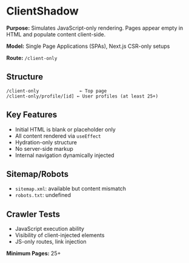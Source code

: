 # ClientShadow

**Purpose:** Simulates JavaScript-only rendering. Pages appear empty in HTML and populate content client-side.

**Model:** Single Page Applications (SPAs), Next.js CSR-only setups

**Route:** `/client-only`

## Structure

```
/client-only               ← Top page
/client-only/profile/[id] ← User profiles (at least 25+)
```

## Key Features

- Initial HTML is blank or placeholder only
- All content rendered via `useEffect`
- Hydration-only structure
- No server-side markup
- Internal navigation dynamically injected

## Sitemap/Robots

- `sitemap.xml`: available but content mismatch
- `robots.txt`: undefined

## Crawler Tests

- JavaScript execution ability
- Visibility of client-injected elements
- JS-only routes, link injection

**Minimum Pages:** 25+